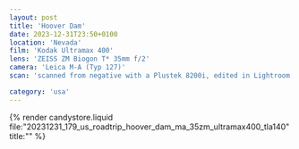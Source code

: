 ```yaml
---
layout: post
title: 'Hoover Dam'
date: 2023-12-31T23:50+0100
location: 'Nevada'
film: 'Kodak Ultramax 400'
lens: 'ZEISS ZM Biogon T* 35mm f/2'
camera: 'Leica M-A (Typ 127)'
scan: 'scanned from negative with a Plustek 8200i, edited in Lightroom'

category: 'usa'
---
```


{% render candystore.liquid file:"20231231_179_us_roadtrip_hoover_dam_ma_35zm_ultramax400_tla140" title:"" %}
